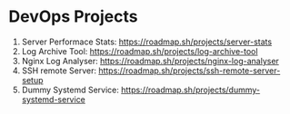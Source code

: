 # DevOps Projects

1. Server Performace Stats: https://roadmap.sh/projects/server-stats
2. Log Archive Tool: https://roadmap.sh/projects/log-archive-tool
3. Nginx Log Analyser: https://roadmap.sh/projects/nginx-log-analyser
4. SSH remote Server: https://roadmap.sh/projects/ssh-remote-server-setup
5. Dummy Systemd Service: https://roadmap.sh/projects/dummy-systemd-service
